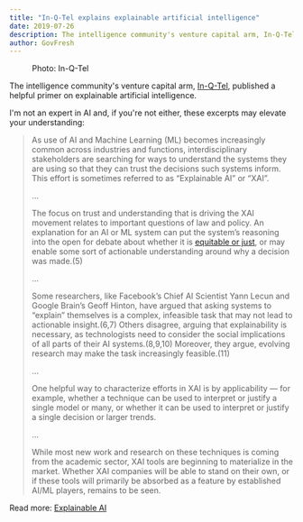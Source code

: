 ```yaml
---
title: "In-Q-Tel explains explainable artificial intelligence"
date: 2019-07-26
description: The intelligence community's venture capital arm, In-Q-Tel, published a helpful primer on explainable artificial intelligence.
author: GovFresh
---
```


<!-- image {"id":24823} -->
<figure class="wp-block-image"><figcaption>Photo: In-Q-Tel</figcaption></figure>
<!-- /image -->

<!-- paragraph -->
<p>The intelligence community's venture capital arm, <a href="https://www.iqt.org/">In-Q-Tel</a>, published a helpful primer on explainable artificial intelligence.</p>
<!-- /paragraph -->

<!-- paragraph -->
<p>I'm not an expert in AI and, if you're not either, these excerpts may elevate your understanding:</p>
<!-- /paragraph -->

<!-- quote -->
<blockquote class="wp-block-quote"><p>As use of AI and Machine Learning (ML) becomes increasingly common across industries and functions, interdisciplinary stakeholders are searching for ways to understand the systems they are using so that they can trust the decisions such systems inform. This effort is sometimes referred to as “Explainable AI” or “XAI”.</p><p>...</p><p>The focus on trust and understanding that is driving the XAI movement  relates to important questions of law and policy. An explanation for an  AI or ML system can put the system’s reasoning into the open for debate  about whether it is <a href="http://www.fatml.org/?source=post_page---------------------------">equitable or just</a>, or may enable some sort of actionable understanding around why a decision was made.(5)</p><p>...</p><p>Some  researchers, like Facebook’s Chief AI Scientist Yann Lecun and Google  Brain’s Geoff Hinton, have argued that asking systems to “explain”  themselves is a complex, infeasible task that may not lead to actionable  insight.(6,7) Others disagree, arguing that explainability is  necessary, as technologists need to consider the social implications of  all parts of their AI systems.(8,9,10) Moreover, they argue, evolving  research may make the task increasingly feasible.(11)</p><p>...</p><p>One  helpful way to characterize efforts in XAI is by applicability — for  example, whether a technique can be used to interpret or justify a  single model or many, or whether it can be used to interpret or justify a  single decision or larger trends.</p><p>...</p><p>While  most new work and research on these techniques is coming from the  academic sector, XAI tools are beginning to materialize in the market.  Whether XAI companies will be able to stand on their own, or if these  tools will primarily be absorbed as a feature by established AI/ML  players, remains to be seen.</p></blockquote>
<!-- /quote -->

<!-- paragraph -->
<p>Read more: <a href="https://medium.com/in-q-tel/challenges-of-explaining-explainable-ai-8bc80fcf5717">Explainable AI</a></p>
<!-- /paragraph -->

